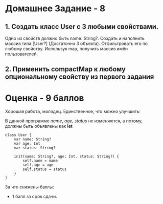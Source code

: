 # Домашнее Задание - 8
## 1. Создать класс User с 3 любыми свойствами. 
Одно из свойств должно быть name: String?. Создать и наполнить массив типа [User?] (Достаточно 3 объекта). Отфильтровать его по любому свойству. Используя map, получить массив имён пользователей.
## 2. Применить compactMap к любому опциональному свойству из первого задания

# Оценка - 9 баллов

Хорошая работа, молодец. Единственное, что можно улучшить:

В данной программе _name_, _age_, _status_ не изменяются, а потому, должны быть объявлены как **let**
```
class User {
    var name: String?
    var age: Int
    var status: String?
    
    init(name: String?, age: Int, status: String?) {
        self.name = name
        self.age = age
        self.status = status
    }
}
```

За что снижены баллы:
- 1 балл за срок сдачи.
